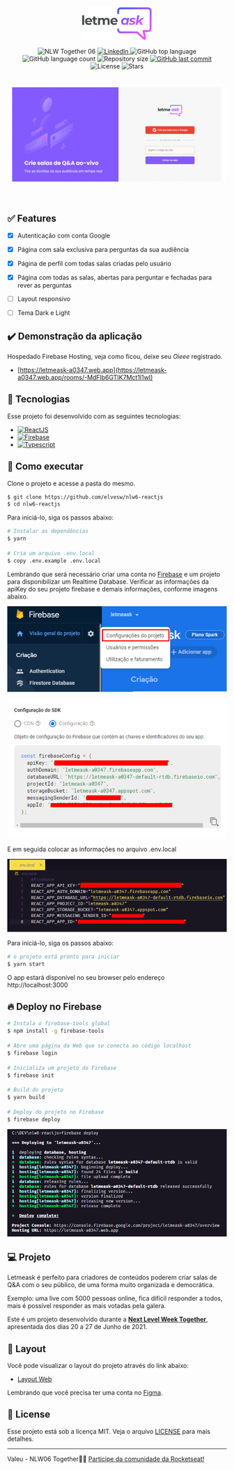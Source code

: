 <p align="center">
  <img alt="Letmeask" src=".github/logo.svg" width="160px">
</p>

<p align="center">

  <img src="https://img.shields.io/static/v1?label=NLW&message=06&color=8257E5&labelColor=505050" alt="NLW Together 06" />

  <a href="https://www.linkedin.com/in/elves/">
    <img alt="LinkedIn" src="  https://img.shields.io/badge/Elves-0077B5?style=flag&for-the-badge&logo=linkedin&logoColor=white">
  </a>

  <img alt="GitHub top language" src="https://img.shields.io/github/languages/top/elvesw/nlw6-reactjs.svg">

   <img alt="GitHub language count" src="https://img.shields.io/github/languages/count/elvesw/nlw6-reactjs?color=%2304D361">


  <img alt="Repository size" src="https://img.shields.io/github/repo-size/elvesw/nlw6-reactjs">
	
  <a href="https://github.com/elvesw/nlw6-reactjs/commits/master">
    <img alt="GitHub last commit" src="https://img.shields.io/github/last-commit/elvesw/nlw6-reactjs">
  </a>

  <img alt="License" src="https://img.shields.io/badge/license-MIT-brightgreen" alt="License">

  <img src="https://img.shields.io/github/stars/elvesw/nlw6-reactjs" alt="Stars">

</p>

<h1 align="center">
    <img alt="Letmeask" src=".github/pages.gif" />
</h1>

<br>

## ✅ Features
- [x] Autenticação com conta Google
- [x] Página com sala exclusiva para perguntas da sua audiência
- [x] Página de perfil com todas salas criadas pelo usuário
- [x] Página com todas as salas, abertas para perguntar e fechadas para rever as perguntas
- [ ] Layout responsivo
- [ ] Tema Dark e Light


## ✔️ Demonstração da aplicação
Hospedado Firebase Hosting, veja como ficou, deixe seu _Oieee_ registrado.
- [https://letmeask-a0347.web.app](https://letmeask-a0347.web.app/rooms/-MdFlb6GTIK7Mct1l1wI)

## 🧪 Tecnologias

Esse projeto foi desenvolvido com as seguintes tecnologias:

- [![ReactJS](https://img.shields.io/badge/react-%2320232a.svg?style=for-the-badge&logo=react&logoColor=%2361DAFB)](https://reactjs.org)
- [![Firebase](https://img.shields.io/badge/firebase-%23039BE5.svg?style=for-the-badge&logo=firebase)](https://firebase.google.com/)
- [![Typescript](https://img.shields.io/badge/typescript-%23007ACC.svg?style=for-the-badge&logo=typescript&logoColor=white)](https://www.typescriptlang.org/)
## 🚀 Como executar

Clone o projeto e acesse a pasta do mesmo.

```bash
$ git clone https://github.com/elvesw/nlw6-reactjs
$ cd nlw6-reactjs
```

Para iniciá-lo, siga os passos abaixo:
```bash
# Instalar as dependências
$ yarn

# Cria um arquivo .env.local
$ copy .env.example .env.local
```

Lembrando que será necessário criar uma conta no [Firebase](https://firebase.google.com/) e um projeto para disponibilizar um Realtime Database.
Verificar as informações da apiKey do seu projeto firebase e demais informações, conforme imagens abaixo.

![Configurações do projeto](.github/settings_general.png)

![Configuração do SDK](.github/settings_sdk.png)

E em seguida colocar as informações no arquivo .env.local

![Configuração do .env.local](.github/settings_env.png)

Para iniciá-lo, siga os passos abaixo:
```bash
# o projeto está pronto para iniciar
$ yarn start
```
O app estará disponível no seu browser pelo endereço http://localhost:3000

## 🔥 Deploy no Firebase
```bash
# Instala o firebase-tools global
$ npm install -g firebase-tools 

# Abre uma página da Web que se conecta ao código localhost
$ firebase login

# Inicializa um projeto do Firebase
$ firebase init

# Build do projeto
$ yarn build

# Deploy do projeto no Firebase
$ firebase deploy
```
![Deploy](.github/deploy.png)
## 💻 Projeto

Letmeask é perfeito para criadores de conteúdos poderem criar salas de Q&A com o seu público, de uma forma muito organizada e democrática. 

Exemplo: uma live com 5000 pessoas online, fica difícil responder a todos, mais é possível responder as mais votadas pela galera.

Este é um projeto desenvolvido durante a **[Next Level Week Together](https://nextlevelweek.com/)**, apresentada dos dias 20 a 27 de Junho de 2021.


## 🔖 Layout

Você pode visualizar o layout do projeto através do link abaixo:

- [Layout Web](https://www.figma.com/file/u0BQK8rCf2KgzcukdRRCWh/Letmeask/duplicate) 

Lembrando que você precisa ter uma conta no [Figma](http://figma.com/).

## 📝 License

Esse projeto está sob a licença MIT. Veja o arquivo [LICENSE](LICENSE.md) para mais detalhes.

---

Valeu - NLW06 Together👋🏻 [Participe da comunidade da Rocketseat!](https://discord.gg/gKUVrzrPrU)
